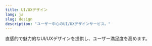```yaml
---
title: UI/UXデザイン
lang: ja
slug: design
description: "ユーザー中心のUI/UXデザインサービス。"
---
```

直感的で魅力的なUI/UXデザインを提供し、ユーザー満足度を高めます。
